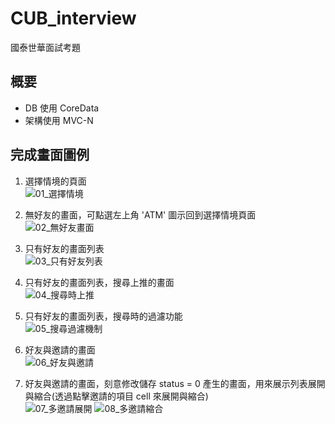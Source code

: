# CUB_interview
國泰世華面試考題

## 概要
* DB 使用 CoreData
* 架構使用 MVC-N


## 完成畫面圖例
1. 選擇情境的頁面 <br>
![01_選擇情境](./ReadMeAssets/01_選擇情境.PNG)

2. 無好友的畫面，可點選左上角 'ATM' 圖示回到選擇情境頁面 <br>
![02_無好友畫面](./ReadMeAssets/02_無好友畫面.PNG)

3. 只有好友的畫面列表 <br>
![03_只有好友列表](./ReadMeAssets/03_只有好友列表.PNG)

4. 只有好友的畫面列表，搜尋上推的畫面 <br>
![04_搜尋時上推](./ReadMeAssets/04_搜尋時上推.PNG)

5. 只有好友的畫面列表，搜尋時的過濾功能 <br>
![05_搜尋過濾機制](./ReadMeAssets/05_搜尋過濾機制.PNG)

6. 好友與邀請的畫面 <br>
![06_好友與邀請](./ReadMeAssets/06_好友與邀請.PNG)

7. 好友與邀請的畫面，刻意修改儲存 status = 0 產生的畫面，用來展示列表展開與縮合(透過點擊邀請的項目 cell 來展開與縮合) <br>
![07_多邀請展開](./ReadMeAssets/07_多邀請展開.PNG)
![08_多邀請縮合](./ReadMeAssets/08_多邀請縮合.PNG)
